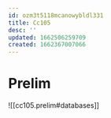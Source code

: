 ```yaml
---
id: ozm3t5118mcanowybldl331
title: Cc105
desc: ''
updated: 1662506259709
created: 1662367007066
---
```


# Prelim

![[cc105.prelim#databases]]
